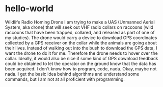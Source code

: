 # hello-world
Wildlife Radio Homing Drone
I am trying to make a UAS (Unmanned Aerial
System, aka drone) that will seek out VHF radio collars on raccoons (wild
raccoons that have been trapped, collared, and released as part of one of my
studies). The drone would carry a device to download GPS
coordinates collected by a GPS receiver on the collar while the animals are
going about their lives. Instead of walking out into the bush to download
the GPS data, I want the drone to do it for me. Therefore the drone needs to hover over the collar.
Ideally, it would also be nice if
some kind of GPS download feedback could be obtained to let the operator on the
ground know that the data has been acquired.
I don't know how to program, code, nada. Okay, maybe not nada.
I get the basic idea behind algorithms and understand some commands, but
I am not at all proficient with programming.


